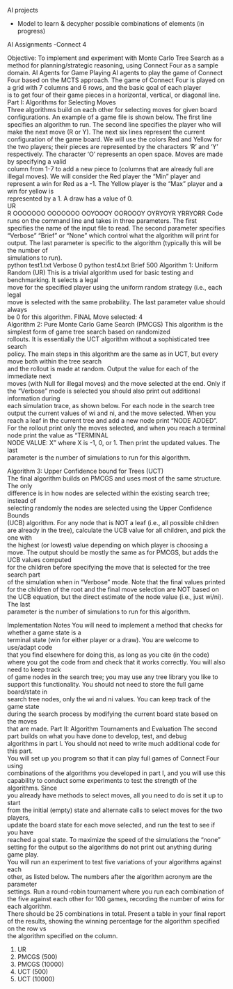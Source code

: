 AI projects
- Model to learn & decypher possible combinations of elements (in progress)

AI Assignments
-Connect 4

  Objective:	To	implement	and	experiment	with	Monte	Carlo	Tree	Search as	a	
  method	for	planning/strategic	reasoning,	using	Connect	Four	as	a	sample	domain.	
  AI	Agents	for	Game	Playing	
  AI	agents	to	play	the	game	of	Connect	
  Four	based	on	the	MCTS	approach.	The	game	of	Connect	
  Four	is	played	on	a	grid	with	7	columns	and	6	rows,	and	the	basic	goal	of	each	player	
  is	to	get	four	of	their	game	pieces	in	a	horizontal,	vertical,	or	diagonal	line.	
  Part	I:	Algorithms for	Selecting	Moves	
  Three algorithms build on each other for selecting	moves	for given	board	configurations. 
  An	example	of	a	game	file	is	shown	below. The	first	line	specifies an	algorithm	to	run.	The second line	specifies	the	player	who	
  will	make	the	next	move (R	or	Y).	The	next	six	lines	represent	the	current configuration	of	the	game	board.	We	will	use	the	colors	Red	and	Yellow	for	the	two	
  players;	their	pieces	are	represented	by	the	characters	‘R’	and	‘Y’	respectively.	The	
  character	‘O’	represents	an	open	space.	Moves	are	made	by	specifying	a	valid	
  column	from	1-7	to	add	a	new	piece	to	(columns	that	are	already	full	are	illegal	
  moves).	We	will	consider	the	Red	player	the	“Min”	player	and	represent	a win	for	
  Red	as	a	-1.	The	Yellow	player	is	the	“Max”	player	and	a	win	for	yellow	is	
  represented	by	a	1.	A	draw	has	a	value	of	0.	
  UR	
  R
  OOOOOOO
  OOOOOOO
  OOYOOOY
  OOROOOY
  OYRYOYR
  YRRYORR
  Code runs on the command	line	and	takes	in	three parameters.	The	first	
  specifies	the	name	of	the	input	file	to	read.	The	second parameter	specifies	
  “Verbose”	“Brief”	or	“None”	which	control	what the algorithm	will	print	for	output.	
  The	last	parameter	is	specific	to	the	algorithm	(typically	this	will	be	the	number	of	
  simulations	to	run).	
  python	test1.txt	Verbose 0
  python	test4.txt	Brief 500
  Algorithm	1:	Uniform	Random	(UR)
  This	is	a	trivial	algorithm	used	for	basic	testing	and	benchmarking.	It	selects	a	legal	
  move	for	the	specified	player	using	the	uniform	random	strategy	(i.e.,	each	legal	
  move	is	selected	with	the	same	probability.	The last parameter	value	should	always	
  be	0	for	this	algorithm.
  FINAL	Move	selected:	4	
  Algorithm	2:	Pure	Monte	Carlo	Game	Search	(PMCGS)
  This	algorithm	is	the	simplest	form	of	game	tree	search	based	on	randomized	
  rollouts.	It	is	essentially	the	UCT	algorithm	without	a	sophisticated	tree	search	
  policy.	The	main	steps	in this	algorithm	are	the	same	as	in	UCT,	but	every	move	both	within	the	tree	search	
  and	the	rollout	is	made	at	random.	Output	the	value	for	each	of	the	immediate	next	
  moves	(with	Null	for	illegal	moves)	and	the	move	selected	at	the	end.	Only	if	the	
  “Verbose”	mode	is	selected	you	should	also	print	out additional	information	during	
  each	simulation	trace,	as	shown	below.	For	each	node	in	the	search	tree	output	the	
  current	values	of	wi	and	ni,	and	the	move	selected.	When	you	reach	a	leaf	in	the	
  current	tree	and	add	a	new	node	print	“NODE	ADDED”.	For	the	rollout	print	only	the	
  moves	selected,	and	when	you	reach	a	terminal	node	print	the	value	as	“TERMINAL	
  NODE	VALUE:	X”	where	X	is	-1,	0,	or	1.	Then	print	the	updated	values. The	last	
  parameter	is	the	number	of	simulations	to	run	for	this	algorithm.
  
  Algorithm	3:	Upper	Confidence	bound	for	Trees	(UCT)	
  The	final	algorithm	builds	on	PMCGS	and	uses	most	of	the	same	structure.	The	only	
  difference	is	in	how	nodes	are	selected	within	the	existing	search	tree;	instead	of	
  selecting	randomly	the	nodes	are	selected	using	the	Upper	Confidence	Bounds	
  (UCB)	algorithm.	For	any	node	that	is	NOT	a	leaf	(i.e.,	all	possible	children	are	
  already	in	the	tree),	calculate	the	UCB	value	for	all	children,	and	pick	the	one	with	
  the	highest	(or	lowest)	value	depending	on	which	player	is	choosing	a	move.	The	
  output	should	be	mostly	the	same	as	for	PMCGS,	but	adds	the	UCB	values	computed	
  for	the	children	before	specifying	the	move	that	is	selected	for	the	tree	search	part	
  of	the	simulation	when	in	“Verbose”	mode.	Note	that	the	final	values	printed	for	the	
  children	of	the	root	and	the	final	move	selection	are	NOT	based	on	the	UCB	
  equation,	but	the	direct	estimate	of	the	node	value	(i.e.,	just	wi/ni).	 The	last	
  parameter	is	the	number	of	simulations	to	run	for	this	algorithm.
  
  Implementation	Notes
  You	will	need	to	implement	a	method	that	checks	for	whether	a	game	state	is	a	
  terminal	state	(win	for	either	player	or	a	draw).	You	are	welcome	to	use/adapt	code	
  that	you	find	elsewhere	for	doing	this,	as	long	as	you	cite	(in	the	code)	where	you	
  got	the	code	from	and	check	that	it	works	correctly.	You	will	also	need	to	keep	track	
  of	game	nodes	in	the	search	tree;	you	may	use	any	tree	library	you	like	to	support	
  this	functionality.	You	should	not	need	to	store	the	full	game	board/state	in	
  search	tree nodes,	only	the	wi	and	ni	values. You	can	keep	track	of	the	game	state	
  during	the	search	process	by	modifying	the	current	board	state	based	on	the	moves	
  that	are	made.
  Part	II:	Algorithm	Tournaments	and	Evaluation
  The	second	part	builds	on	what	you	have	done	to	develop,	test,	and	debug	
  algorithms	in	part	I.	You	should	not	need	to	write	much	additional	code	for	this	part.	
  You	will	set	up	you	program	so	that	it	can	play	full	games	of	Connect	Four	using	
  combinations	of	the	algorithms	you	developed	in	part	I,	and	you	will	use	this	
  capability	to	conduct some	experiments	to	test	the	strength	of	the	algorithms.	Since	
  you	already	have	methods	to	select	moves,	all	you	need	to	do	is	set	it	up	to	start	
  from	the	initial	(empty)	state	and	alternate	calls	to	select	moves	for	the	two	players,	
  update	the	board	state	for	each	move	selected,	and	run	the	test	to	see	if	you	have	
  reached	a	goal	state.	To	maximize	the	speed	of	the	simulations the	“none”	setting	for	
  the	output	so	the	algorithms	do	not	print	out	anything	during	game	play.	
  You will	run	an	experiment	to	test	five variations of	your	algorithms	against	each	
  other, as listed below.	The	numbers	after	the	algorithm	acronym	are	the	parameter	
  settings.	Run a	round-robin	tournament	where	you	run	each	combination	of	the	five
  against	each	other	for	100	games,	recording	the	number	of	wins	for	each	algorithm.	
  There	should	be	25 combinations	in	total.	Present	a	table	in	your	final	report	of	the	
  results,	showing	the	winning	percentage	for	the	algorithm	specified	on	the	row	vs	
  the	algorithm	specified	on	the	column.
  1)	UR
  2)	PMCGS	(500)
  3)	PMCGS	(10000)		
  4)	UCT	(500)	
  5)	UCT	(10000)
